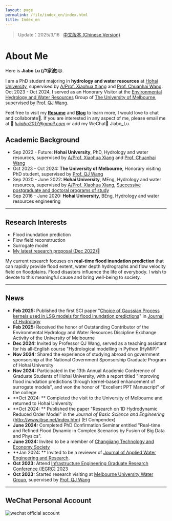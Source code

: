 ```yaml
---
layout: page
permalink: /file/index_en/index.html
title: Index_en
---
```


> Update：2025/3/16 &nbsp; [中文版本 (Chinese Version)](https://lujiabo98.github.io)

# About Me

Here is **Jiabo Lu (卢家波)**😄.

I am a PhD student majoring in **hydrology and water resources** at [Hohai University](https://www.hhu.edu.cn/), supervised by [A/Prof. Xiaohua Xiang](https://jszy.hhu.edu.cn/xxh/) and [Prof. Chuanhai Wang](https://jszy.hhu.edu.cn/wch/). Oct 2023 - Oct 2024, I served as an Honorary Visitor at the [Environmental Hydrology and Water Resources](https://infrastructure.eng.unimelb.edu.au/research/water) Group of [The University of Melbourne](https://www.unimelb.edu.au/), supervised by [Prof. QJ Wang](https://findanexpert.unimelb.edu.au/profile/241-q-j-wang). 

Feel free to visit my [**Resume**](https://lujiabo98.github.io/file/CV_JiaboLu_en.pdf) and [**Blog**](https://blog.csdn.net/weixin_43012724?type=blog) to learn more, I would love to chat and collaborate🤝. If you are interested in any aspect of me, please email me at 📧 *lujiabo2017@gmail.com* or add my WeChat💬 Jiabo_Lu.

## Academic Background

- Sep 2022 - Future: **Hohai University**, PhD, Hydrology and water resources, supervised by [A/Prof. Xiaohua Xiang](https://jszy.hhu.edu.cn/xxh/) and [Prof. Chuanhai Wang](https://jszy.hhu.edu.cn/wch/)
- Oct 2023 - Oct 2024: **The University of Melbourne**, Honorary visiting PhD student, supervised by [Prof. QJ Wang](https://findanexpert.unimelb.edu.au/profile/241-q-j-wang)
- Sep 2020 - June 2022: **Hohai University**, MEng, Hydrology and water resources, supervised by [A/Prof. Xiaohua Xiang](https://jszy.hhu.edu.cn/xxh/), [Successive postgraduate and doctoral programs of study](https://gs.hhu.edu.cn/2022/0621/c3517a238491/page.htm)
- Sep 2016 - June 2020: **Hohai University**, BEng, Hydrology and water resources engineering

---

## Research Interests

- Flood inundation prediction
- Flow field reconstruction
- Surrogate model
- [My latest research proposal (Dec 2022)](https://lujiabo98.github.io/file/proposal_2022.pdf)🔗

My current research focuses on **real-time flood inundation prediction** that can rapidly provide flood extent, water depth hydrographs and flow velocity field on floodplains. Flood disasters influence the life of everybody. I wish to devote to this meaningful cause and bring well-being to society.

---

## News

- **Feb 2025:** Published the first SCI paper "[Choice of Gaussian Process kernels used in LSG models for flood inundation predictions](https://doi.org/10.1016/j.jhydrol.2025.132949)" in [Journal of Hydrology](https://www.sciencedirect.com/journal/journal-of-hydrology)
- **Feb 2025:** Received the honor of Outstanding Contributor of the Environmental Hydrology and Water Resources Discipline Exchange Activity of the University of Melbourne
- **Dec 2024:** Invited by Professor QJ Wang, served as a teaching assistant for his all-English course "Hydrological modelling in Python (HyMIP)"
- **Nov 2024:** Shared the experience of studying abroad on government sponsorship at the National Government Sponsorship Graduate Program of Hohai University
- **Nov 2024:** Participated in the 13th Annual Academic Conference of Graduate Students of Hohai University, with a report titled "Improving flood inundation predictions through kernel-based enhancement of surrogate models", and won the honor of "Excellent PPT Manuscript" of the college
- **Oct 2024: ** Completed the visit to the University of Melbourne and returned to Hohai University
- **Oct 2024: ** Published the paper "Research on 1D Hydrodynamic Reduced Order Model" in the *Journal of Basic Science and Engineering* (http://www.jbse.net/index.htm) (EI Compendex)
- **June 2024:** Completed PhD Confirmation Seminar entitled "Real-time and Refined Flood Dynamic in Complex Scenarios by Fusion of Big Data and Physics".
- **June 2024:** Invited to be a member of [Changjiang Technology and Economy Society](http://www.cjxh.org.cn/)
- **Jan 2024: ** Invited to be a reviewer of [Journal of Applied Water Engineering and Research](https://www.tandfonline.com/journals/tjaw20).
- **Oct 2023:** Attend [Infrastructure Engineering Graduate Research Conference (IEGRC)](https://blogs.unimelb.edu.au/gies/) 2023
- **Oct 2023:** Started research visiting at [Melbourne University Water Group](https://infrastructure.eng.unimelb.edu.au/hydrology), supervised by [Prof. QJ Wang](https://findanexpert.unimelb.edu.au/profile/241-q-j-wang)

---

## WeChat Personal Account

![wechat official account](https://lujiabo98.github.io/images/wechat_personal_account.png)